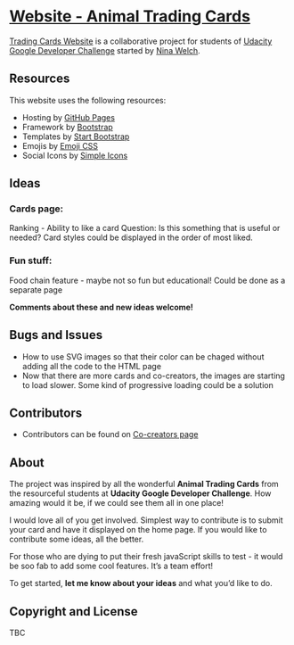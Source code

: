 # [Website - Animal Trading Cards](https://ninakwelch.github.io/trading-card-website/)

[Trading Cards Website](https://ninakwelch.github.io/trading-card-website/) is a collaborative project for students of [Udacity Google Developer Challenge](https://www.udacity.com/) started by [Nina Welch](https://github.com/NinaKWelch). 

## Resources

This website uses the following resources:
* Hosting by [GitHub Pages](https://pages.github.com/)
* Framework by [Bootstrap](https://github.com/twbs/bootstrap)
* Templates by [Start Bootstrap](https://github.com/BlackrockDigital/startbootstrap)
* Emojis by [Emoji CSS](https://afeld.github.io/emoji-css/)
* Social Icons by [Simple Icons](https://github.com/simple-icons/simple-icons )

## Ideas

### Cards page:

Ranking - Ability to like a card
Question: Is this something that is useful or needed? Card styles could be displayed in the order of most liked.


### Fun stuff:

Food chain feature - maybe not so fun but educational! Could be done as a separate page

**Comments about these and new ideas welcome!**

## Bugs and Issues

* How to use SVG images so that their color can be chaged without adding all the code to the HTML page  
* Now that there are more cards and co-creators, the images are starting to load slower. Some kind of progressive loading could be a solution

## Contributors

* Contributors can be found on [Co-creators page](https://ninakwelch.github.io/trading-card-website/contributors.html)

## About

The project was inspired by all the wonderful **Animal Trading Cards** from the resourceful students at **Udacity Google Developer Challenge**. How amazing would it be, if we could see them all in one place!

I would love all of you get involved. Simplest way to contribute is to submit your card and have it displayed on the home page. If you would like to contribute some ideas, all the better.

For those who are dying to put their fresh javaScript skills to test - it would be soo fab to add some cool features. It’s a team effort!

To get started, **let me know about your ideas** and what you’d like to do.

## Copyright and License

TBC
